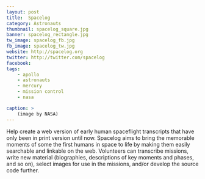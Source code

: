 ```yaml
---
layout: post
title:  Spacelog
category: Astronauts
thumbnail: spacelog_square.jpg
banner: spacelog_rectangle.jpg
tw_image: spacelog_fb.jpg
fb_image: spacelog_tw.jpg
website: http://spacelog.org
twitter: http://twitter.com/spacelog
facebook: 
tags: 
    - apollo
    - astronauts
    - mercury
    - mission control
    - nasa

caption: >
    (image by NASA)
---
```

Help create a web version of early human spaceflight transcripts that have only been in print version until now. Spacelog aims to bring the memorable moments of some the first humans in space to life by making them easily searchable and linkable on the web. Volunteers can transcribe missions, write new material (biographies, descriptions of key moments and phases, and so on), select images for use in the missions, and/or develop the source code further.
